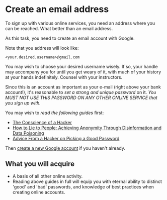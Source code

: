 Create an email address
=======================

To sign up with various online services, you need an address where you can
be reached.  What better than an email address.

As this task, you need to create an email account with Google.

Note that you address will look like:
```
<your.desired.username>@gmail.com
```
You may wish to choose your desired username wisely. If so, your handle may
accompany you for until you get weary of it, with much of your history at
your hands indefinitely.  Counsel with your instructors.

Since this is an account as important as your e-mail (right above your bank
account!), it's reasonable to *set a strong and unique password* on it.
*You MUST NOT USE THIS PASSWORD ON ANY OTHER ONLINE SERVICE that you sign
up with.*

You may wish to *read the following guides* first:
* [The Conscience of a Hacker](http://www.phrack.org/issues.html?issue=7&id=3&mode=txt)
* [How to Lie to People: Achieving Anonymity Through Disinformation and Data Poisoning](http://www.textfiles.com/uploads/howtolie.txt)
* [Advice From a Hacker on Picking a Good Password](http://www.theatlanticwire.com/technology/2012/08/advice-hacker-password-security-best-practices/56343/)

Then [create a new Google account](https://accounts.google.com/SignUp)
if you haven't already.

What you will acquire
---------------------
* A basis of all other online activity.
* Reading above guides in full will equip you with eternal ability to distinct
  'good' and 'bad' passwords, and knowledge of best practices when creating
  online accounts.
